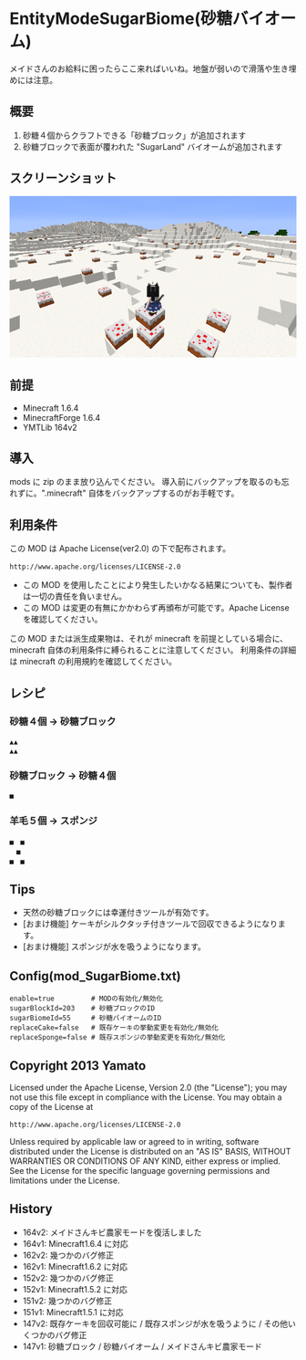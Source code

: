 EntityModeSugarBiome(砂糖バイオーム)
====================

メイドさんのお給料に困ったらここ来ればいいね。地盤が弱いので滑落や生き埋めには注意。


## 概要

1. 砂糖４個からクラフトできる「砂糖ブロック」が追加されます
2. 砂糖ブロックで表面が覆われた "SugarLand" バイオームが追加されます


## スクリーンショット

![スクリーンショット](README_SugarBiome.png "スクリーンショット")


## 前提

- Minecraft 1.6.4
- MinecraftForge 1.6.4
- YMTLib 164v2


## 導入

mods に zip のまま放り込んでください。
導入前にバックアップを取るのも忘れずに。".minecraft" 自体をバックアップするのがお手軽です。


## 利用条件

この MOD は Apache License(ver2.0) の下で配布されます。

    http://www.apache.org/licenses/LICENSE-2.0

- この MOD を使用したことにより発生したいかなる結果についても、製作者は一切の責任を負いません。
- この MOD は変更の有無にかかわらず再頒布が可能です。Apache License を確認してください。

この MOD または派生成果物は、それが minecraft を前提としている場合に、
minecraft 自体の利用条件に縛られることに注意してください。
利用条件の詳細は minecraft の利用規約を確認してください。


## レシピ

### 砂糖４個 → 砂糖ブロック
    ▲▲
    ▲▲

### 砂糖ブロック → 砂糖４個
    ■

### 羊毛５個 → スポンジ
    ■　■
    　■　
    ■　■


## Tips

- 天然の砂糖ブロックには幸運付きツールが有効です。
- [おまけ機能] ケーキがシルクタッチ付きツールで回収できるようになります。
- [おまけ機能] スポンジが水を吸うようになります。


## Config(mod_SugarBiome.txt)

    enable=true         # MODの有効化/無効化
    sugarBlockId=203    # 砂糖ブロックのID
    sugarBiomeId=55     # 砂糖バイオームのID
    replaceCake=false   # 既存ケーキの挙動変更を有効化/無効化
    replaceSponge=false # 既存スポンジの挙動変更を有効化/無効化


## Copyright 2013 Yamato

Licensed under the Apache License, Version 2.0 (the "License");
you may not use this file except in compliance with the License.
You may obtain a copy of the License at

    http://www.apache.org/licenses/LICENSE-2.0

Unless required by applicable law or agreed to in writing, software
distributed under the License is distributed on an "AS IS" BASIS,
WITHOUT WARRANTIES OR CONDITIONS OF ANY KIND, either express or implied.
See the License for the specific language governing permissions and
limitations under the License.


## History

- 164v2: メイドさんキビ農家モードを復活しました
- 164v1: Minecraft1.6.4 に対応
- 162v2: 幾つかのバグ修正
- 162v1: Minecraft1.6.2 に対応
- 152v2: 幾つかのバグ修正
- 152v1: Minecraft1.5.2 に対応
- 151v2: 幾つかのバグ修正
- 151v1: Minecraft1.5.1 に対応
- 147v2: 既存ケーキを回収可能に / 既存スポンジが水を吸うように / その他いくつかのバグ修正
- 147v1: 砂糖ブロック / 砂糖バイオーム / メイドさんキビ農家モード
